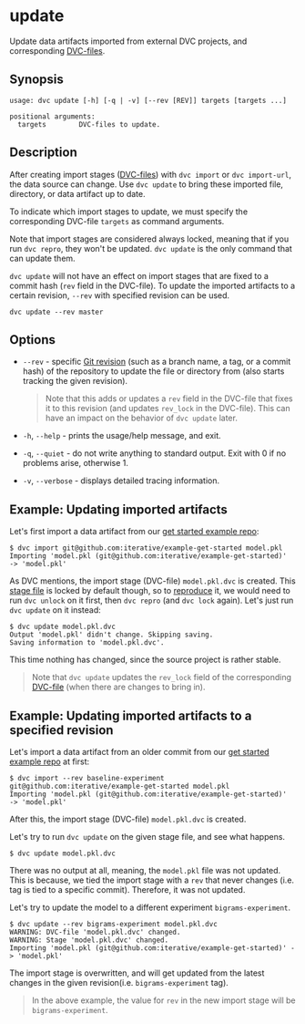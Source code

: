 # update

Update <abbr>data artifacts</abbr> imported from external <abbr>DVC
projects</abbr>, and corresponding [DVC-files](/doc/user-guide/dvc-file-format).

## Synopsis

```usage
usage: dvc update [-h] [-q | -v] [--rev [REV]] targets [targets ...]

positional arguments:
  targets        DVC-files to update.
```

## Description

After creating <abbr>import stages</abbr>
([DVC-files](/doc/user-guide/dvc-file-format)) with `dvc import` or
`dvc import-url`, the data source can change. Use `dvc update` to bring these
imported file, directory, or <abbr>data artifact</abbr> up to date.

To indicate which import stages to update, we must specify the corresponding
DVC-file `targets` as command arguments.

Note that import stages are considered always locked, meaning that if you run
`dvc repro`, they won't be updated. `dvc update` is the only command that can
update them.

`dvc update` will not have an effect on import stages that are fixed to a commit
hash (`rev` field in the DVC-file). To update the imported artifacts to a
certain revision, `--rev` with specified revision can be used.

```dvc
dvc update --rev master
```

## Options

- `--rev` - specific
  [Git revision](https://git-scm.com/book/en/v2/Git-Internals-Git-References)
  (such as a branch name, a tag, or a commit hash) of the repository to update
  the file or directory from (also starts tracking the given revision).

  > Note that this adds or updates a `rev` field in the DVC-file that fixes it
  > to this revision (and updates `rev_lock` in the DVC-file). This can have an
  > impact on the behavior of `dvc update` later.

- `-h`, `--help` - prints the usage/help message, and exit.

- `-q`, `--quiet` - do not write anything to standard output. Exit with 0 if no
  problems arise, otherwise 1.

- `-v`, `--verbose` - displays detailed tracing information.

## Example: Updating imported artifacts

Let's first import a data artifact from our
[get started example repo](https://github.com/iterative/example-get-started):

```dvc
$ dvc import git@github.com:iterative/example-get-started model.pkl
Importing 'model.pkl (git@github.com:iterative/example-get-started)'
-> 'model.pkl'
```

As DVC mentions, the import stage (DVC-file) `model.pkl.dvc` is created. This
[stage file](/doc/command-reference/run) is locked by default though, so to
[reproduce](/doc/command-reference/repro) it, we would need to run `dvc unlock`
on it first, then `dvc repro` (and `dvc lock` again). Let's just run
`dvc update` on it instead:

```dvc
$ dvc update model.pkl.dvc
Output 'model.pkl' didn't change. Skipping saving.
Saving information to 'model.pkl.dvc'.
```

This time nothing has changed, since the source <abbr>project</abbr> is rather
stable.

> Note that `dvc update` updates the `rev_lock` field of the corresponding
> [DVC-file](/doc/user-guide/dvc-file-format) (when there are changes to bring
> in).

## Example: Updating imported artifacts to a specified revision

Let's import a data artifact from an older commit from our
[get started example repo](https://github.com/iterative/example-get-started) at
first:

```dvc
$ dvc import --rev baseline-experiment git@github.com:iterative/example-get-started model.pkl
Importing 'model.pkl (git@github.com:iterative/example-get-started)'
-> 'model.pkl'
```

After this, the import stage (DVC-file) `model.pkl.dvc` is created.

Let's try to run `dvc update` on the given stage file, and see what happens.

```dvc
$ dvc update model.pkl.dvc
```

There was no output at all, meaning, the `model.pkl` file was not updated. This
is because, we tied the import stage with a `rev` that never changes (i.e. tag
is tied to a specific commit). Therefore, it was not updated.

Let's try to update the model to a different experiment `bigrams-experiment`.

```dvc
$ dvc update --rev bigrams-experiment model.pkl.dvc
WARNING: DVC-file 'model.pkl.dvc' changed.
WARNING: Stage 'model.pkl.dvc' changed.
Importing 'model.pkl (git@github.com:iterative/example-get-started)' -> 'model.pkl'
```

The import stage is overwritten, and will get updated from the latest changes in
the given revision(i.e. `bigrams-experiment` tag).

> In the above example, the value for `rev` in the new import stage will be
> `bigrams-experiment`.
